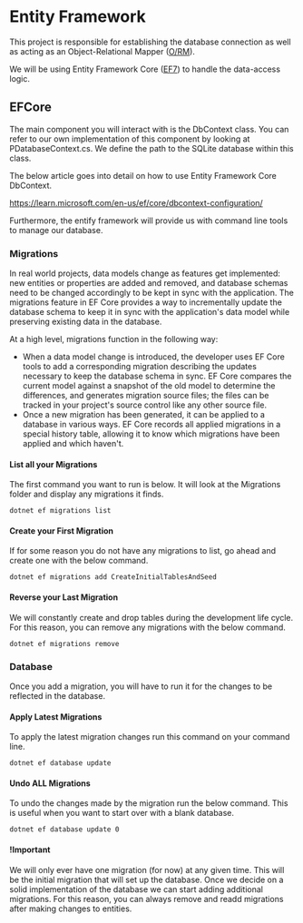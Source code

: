 # Entity Framework

This project is responsible for establishing the database connection as well as acting as an Object-Relational Mapper ([O/RM](https://www.prisma.io/dataguide/types/relational/what-is-an-orm)). 

We will be using Entity Framework Core ([EF7](https://learn.microsoft.com/en-us/ef/core/what-is-new/ef-core-7.0/whatsnew)) to handle the data-access logic. 

## EFCore
The main component you will interact with is the DbContext class. You can refer to our own implementation of this component by looking at PDatabaseContext.cs. We define the path to the SQLite database within this class.

The below article goes into detail on how to use Entity Framework Core DbContext.

https://learn.microsoft.com/en-us/ef/core/dbcontext-configuration/

Furthermore, the entify framework will provide us with command line tools to manage our database.

### Migrations

In real world projects, data models change as features get implemented: new entities or properties are added and removed, and database schemas need to be changed accordingly to be kept in sync with the application. The migrations feature in EF Core provides a way to incrementally update the database schema to keep it in sync with the application's data model while preserving existing data in the database.

At a high level, migrations function in the following way:

- When a data model change is introduced, the developer uses EF Core tools to add a corresponding migration describing the updates necessary to keep the database schema in sync. EF Core compares the current model against a snapshot of the old model to determine the differences, and generates migration source files; the files can be tracked in your project's source control like any other source file.
- Once a new migration has been generated, it can be applied to a database in various ways. EF Core records all applied migrations in a special history table, allowing it to know which migrations have been applied and which haven't.

#### List all your Migrations
The first command you want to run is below. It will look at the Migrations folder and display any migrations it finds. 

```
dotnet ef migrations list
```

#### Create your First Migration
If for some reason you do not have any migrations to list, go ahead and create one with the below command.

```
dotnet ef migrations add CreateInitialTablesAndSeed
```

#### Reverse your Last Migration
We will constantly create and drop tables during the development life cycle. For this reason, you can remove any migrations with the below command.

```
dotnet ef migrations remove
```

### Database

Once you add a migration, you will have to run it for the changes to be reflected in the database. 

#### Apply Latest Migrations
To apply the latest migration changes run this command on your command line.

```
dotnet ef database update
```

#### Undo ALL Migrations
To undo the changes made by the migration run the below command. This is useful when you want to start over with a blank database.

```
dotnet ef database update 0
```

#### !Important
We will only ever have one migration (for now) at any given time. This will be the initial migration that will set up the database. Once we decide on a solid implementation of the database we can start adding additional migrations. For this reason, you can always remove and readd migrations after making changes to entities.